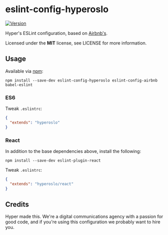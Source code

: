 # eslint-config-hyperoslo

[![Version](https://img.shields.io/npm/v/eslint-config-hyperoslo.svg?style=flat)](https://www.npmjs.org/package/eslint-config-hyperoslo)

Hyper's ESLint configuration, based on [Airbnb's](https://github.com/airbnb/javascript/tree/master/packages/eslint-config-airbnb).

Licensed under the **MIT** license, see LICENSE for more information.


## Usage

Available via [npm](https://www.npmjs.com):

```shell
npm install --save-dev eslint-config-hyperoslo eslint-config-airbnb babel-eslint
```

### ES6

Tweak `.eslintrc`:

```json
{
  "extends": "hyperoslo"
}
```

### React

In addition to the base dependencies above, install the following:

```shell
npm install --save-dev eslint-plugin-react
```

Tweak `.eslintrc`:

```json
{
  "extends": "hyperoslo/react"
}
```


## Credits

Hyper made this. We're a digital communications agency with a passion for good code,
and if you're using this configuration we probably want to hire you.
